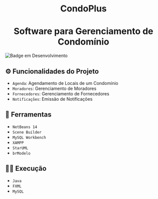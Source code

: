 <h1 align="center"> CondoPlus </h1>
<h1 align="center"> Software para Gerenciamento de Condomínio </h1>

![Badge em Desenvolvimento](http://img.shields.io/static/v1?label=STATUS&message=EM%20DESENVOLVIMENTO&color=GREEN&style=for-the-badge)

## :gear: Funcionalidades do Projeto

- `Agenda`: Agendamento de Locais de um Condomínio
- `Moradores`: Gerenciamento de Moradores
- `Fornecedores`: Gerenciamento de Fornecedores
- `Notificações`: Emissão de Notificações

## :hammer: Ferramentas

- `NetBeans 14`
- `Scene Builder`
- `MySQL Workbench`
- `XAMPP`
- `StarUML`
- `brModelo`

## 👨‍💻 Execução

- `Java`
- `FXML`
- `MySQL`
